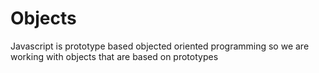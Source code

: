 # Objects
Javascript is prototype based objected oriented programming so we are working with objects that are based on prototypes
